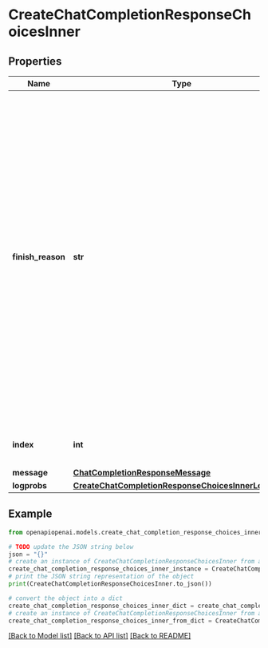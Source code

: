 # CreateChatCompletionResponseChoicesInner


## Properties

Name | Type | Description | Notes
------------ | ------------- | ------------- | -------------
**finish_reason** | **str** | The reason the model stopped generating tokens. This will be &#x60;stop&#x60; if the model hit a natural stop point or a provided stop sequence, &#x60;length&#x60; if the maximum number of tokens specified in the request was reached, &#x60;content_filter&#x60; if content was omitted due to a flag from our content filters, &#x60;tool_calls&#x60; if the model called a tool, or &#x60;function_call&#x60; (deprecated) if the model called a function.  | 
**index** | **int** | The index of the choice in the list of choices. | 
**message** | [**ChatCompletionResponseMessage**](ChatCompletionResponseMessage.md) |  | 
**logprobs** | [**CreateChatCompletionResponseChoicesInnerLogprobs**](CreateChatCompletionResponseChoicesInnerLogprobs.md) |  | 

## Example

```python
from openapiopenai.models.create_chat_completion_response_choices_inner import CreateChatCompletionResponseChoicesInner

# TODO update the JSON string below
json = "{}"
# create an instance of CreateChatCompletionResponseChoicesInner from a JSON string
create_chat_completion_response_choices_inner_instance = CreateChatCompletionResponseChoicesInner.from_json(json)
# print the JSON string representation of the object
print(CreateChatCompletionResponseChoicesInner.to_json())

# convert the object into a dict
create_chat_completion_response_choices_inner_dict = create_chat_completion_response_choices_inner_instance.to_dict()
# create an instance of CreateChatCompletionResponseChoicesInner from a dict
create_chat_completion_response_choices_inner_from_dict = CreateChatCompletionResponseChoicesInner.from_dict(create_chat_completion_response_choices_inner_dict)
```
[[Back to Model list]](../README.md#documentation-for-models) [[Back to API list]](../README.md#documentation-for-api-endpoints) [[Back to README]](../README.md)


